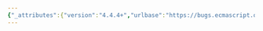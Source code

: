 ```yaml
---
{"_attributes":{"version":"4.4.4+","urlbase":"https://bugs.ecmascript.org/","maintainer":"dherman@mozilla.com"},"bug":{"bug_id":3467,"creation_ts":"2014-12-17 12:58:00 -0800","short_desc":"21.2.5.11 RegExp.prototype [ @@split ]: Missing string index update for unpaired high surrogates","delta_ts":"2014-12-23 20:23:30 -0800","product":"Draft for 6th Edition","component":"technical issue","version":"Rev 29: December 06, 2014 Draft","rep_platform":"All","op_sys":"All","bug_status":"RESOLVED","resolution":"FIXED","priority":"Normal","bug_severity":"normal","everconfirmed":true,"reporter":{"uid":"andrebargull","name":"André Bargull"},"assigned_to":{"uid":"allen","name":"Allen Wirfs-Brock"},"long_desc":[{"commentid":11070,"comment_count":0,"who":{"uid":"andrebargull","name":"André Bargull"},"bug_when":"2014-12-17 12:58:21 -0800","thetext":"21.2.5.11 RegExp.prototype [ @@split ] ( string, limit )\n\nMissing `Let q = q + 1` for unpaired high surrogates (steps 23.e.i.2.b and 23.f.iii.1.b.ii)."},{"commentid":11084,"comment_count":1,"who":{"uid":"allen","name":"Allen Wirfs-Brock"},"bug_when":"2014-12-17 17:55:10 -0800","thetext":"fixed in rev30 editor's draft"},{"commentid":11188,"comment_count":2,"who":{"uid":"allen","name":"Allen Wirfs-Brock"},"bug_when":"2014-12-23 20:23:30 -0800","thetext":"fixed in rev30"}]}}
---
```

